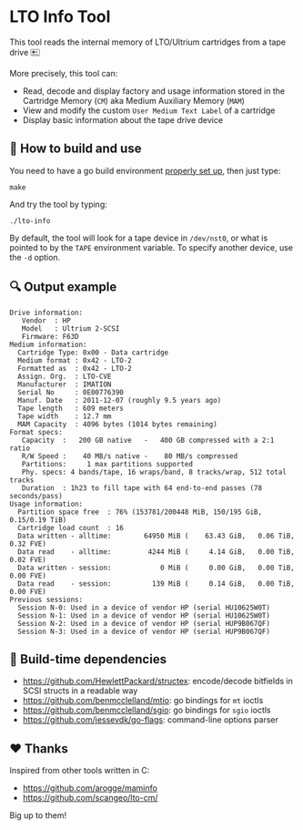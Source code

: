 LTO Info Tool
=============

This tool reads the internal memory of LTO/Ultrium cartridges from a tape drive 🖭

More precisely, this tool can:
- Read, decode and display factory and usage information stored in the Cartridge Memory (`CM`) aka Medium Auxiliary Memory (`MAM`)
- View and modify the custom `User Medium Text Label` of a cartridge
- Display basic information about the tape drive device

## :hammer: How to build and use

You need to have a go build environment [properly set up](https://golang.org/doc/install), then just type:

```
make
```

And try the tool by typing:

```
./lto-info
```

By default, the tool will look for a tape device in `/dev/nst0`, or what is pointed to by the `TAPE` environment variable. To specify another device, use the `-d` option.

## :mag: Output example
```
Drive information:
   Vendor  : HP
   Model   : Ultrium 2-SCSI
   Firmware: F63D
Medium information:
  Cartridge Type: 0x00 - Data cartridge
  Medium format : 0x42 - LTO-2
  Formatted as  : 0x42 - LTO-2
  Assign. Org.  : LTO-CVE
  Manufacturer  : IMATION
  Serial No     : 0E00776390
  Manuf. Date   : 2011-12-07 (roughly 9.5 years ago)
  Tape length   : 609 meters
  Tape width    : 12.7 mm
  MAM Capacity  : 4096 bytes (1014 bytes remaining)
Format specs:
   Capacity  :   200 GB native   -   400 GB compressed with a 2:1 ratio
   R/W Speed :    40 MB/s native -    80 MB/s compressed
   Partitions:     1 max partitions supported
   Phy. specs: 4 bands/tape, 16 wraps/band, 8 tracks/wrap, 512 total tracks
   Duration  : 1h23 to fill tape with 64 end-to-end passes (78 seconds/pass)
Usage information:
  Partition space free  : 76% (153781/200448 MiB, 150/195 GiB, 0.15/0.19 TiB)
  Cartridge load count  : 16
  Data written - alltime:        64950 MiB (    63.43 GiB,   0.06 TiB, 0.32 FVE)
  Data read    - alltime:         4244 MiB (     4.14 GiB,   0.00 TiB, 0.02 FVE)
  Data written - session:            0 MiB (     0.00 GiB,   0.00 TiB, 0.00 FVE)
  Data read    - session:          139 MiB (     0.14 GiB,   0.00 TiB, 0.00 FVE)
Previous sessions:
  Session N-0: Used in a device of vendor HP (serial HU10625W0T)
  Session N-1: Used in a device of vendor HP (serial HU10625W0T)
  Session N-2: Used in a device of vendor HP (serial HUP9B067QF)
  Session N-3: Used in a device of vendor HP (serial HUP9B067QF)
```

## :gem: Build-time dependencies

- https://github.com/HewlettPackard/structex: encode/decode bitfields in SCSI structs in a readable way
- https://github.com/benmcclelland/mtio: go bindings for `mt` ioctls
- https://github.com/benmcclelland/sgio: go bindings for `sgio` ioctls
- https://github.com/jessevdk/go-flags: command-line options parser

## :hearts: Thanks

Inspired from other tools written in C:
- https://github.com/arogge/maminfo
- https://github.com/scangeo/lto-cm/

Big up to them!
